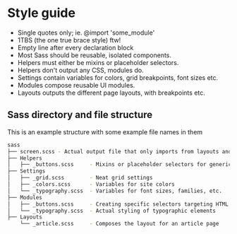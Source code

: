 # Style guide

 * Single quotes only; ie. @import 'some_module'
 * 1TBS (the one true brace style) ftw!
 * Empty line after every declaration block
 * Most Sass should be reusable, isolated components.
 * Helpers must either be mixins or placeholder selectors.
 * Helpers don't output any CSS, modules do.
 * Settings contain variables for colors, grid breakpoints, font sizes etc.
 * Modules compose reusable UI modules.
 * Layouts outputs the different page layouts, with breakpoints etc.

## Sass directory and file structure

This is an example structure with some example file names in them

```bash
sass
├── screen.scss - Actual output file that only imports from layouts and templates
├── Helpers
│   ├── _buttons.scss     - Mixins or placeholder selectors for generic amazebuttons
├── Settings
│   ├── _grid.scss        - Neat grid settings
│   ├── _colors.scss      - Variables for site colors
│   └── _typography.scss  - Variables for font sizes, families, etc.
├── Modules
│   ├── _buttons.scss     - Creating specific selectors targeting HTML
│   └── _typography.scss  - Actual styling of typographic elements
├── Layouts
    └── _article.scss     - Composes the layout for an article page
```
